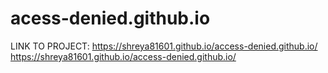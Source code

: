 # acess-denied.github.io

LINK TO PROJECT:
https://shreya81601.github.io/access-denied.github.io/
<br>https://shreya81601.github.io/access-denied.github.io/
